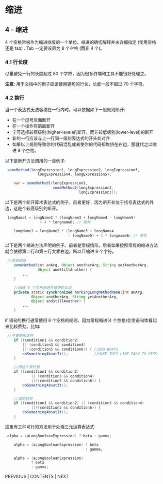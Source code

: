 # 缩进

## 4 - 缩进

4 个空格常被作为缩进排版的一个单位。缩进的确切解释并未详细指定 (使用空格 还是 tab) . Tab 一定要设置为 8 个空格 (而非 4 个)。

### 4.1 行长度

尽量避免一行的长度超过 80 个字符，因为很多终端和工具不能很好处理之。

**注意:** 用于文档中的例子应该使用更短的行长，长度一般不超过 70 个字符。

### 4.2 换行

当一个表达式无法容纳在一行内时，可以依据如下一般规则断开:

*   在一个逗号后面断开
*   在一个操作符前面断开
*   宁可选择较高级别(higher-level)的断开，而非较低级别(lower-level)的断开
*   新的一行应该与上一行同一级别表达式的开头处对齐
*   如果以上规则导致你的代码混乱或者使你的代码都堆挤在右边，那就代之以缩进 8 个空格。

以下是断开方法调用的一些例子:

```java
 someMethod(longExpression1, longExpression2, longExpression3, 
               longExpression4, longExpression5);

    var = someMethod1(longExpression1,
                      someMethod2(longExpression2,
                                  longExpression3)); 
```

以下是两个断开算术表达式的例子。前者更好，因为断开处位于括号表达式的外边，这是个较高级别的断开。

```java
 longName1 = longName2 * (longName3 + longName4 - longName5)
                + 4 * longname6; // 推荐

    longName1 = longName2 * (longName3 + longName4
                             - longName5) + 4 * longname6; // 避免 
```

以下是两个缩进方法声明的例子。前者是常规情形。后者如果按照常规的缩进方法就会使得第二行和第三行太靠右边，所以只缩进 8 个字符。

```java
 //常规缩进
    someMethod(int anArg, Object anotherArg, String yetAnotherArg,
               Object andStillAnother) {
        ...
    }

    //缩进 8 个空格来避免缩进的太深
    private static synchronized horkingLongMethodName(int anArg,
            Object anotherArg, String yetAnotherArg,
            Object andStillAnother) {
        ...
    } 
```

if 语句的换行通常使用 8 个空格的规则，因为常规缩进(4 个空格)会使语句体看起来比较费劲。比如:

```java
 //不要使用这种
    if ((condition1 && condition2)
        || (condition3 && condition4)
        ||!(condition5 && condition6)) { //BAD WRAPS
        doSomethingAboutIt();            //MAKE THIS LINE EASY TO MISS
    } 

    //用这个来代替
    if ((condition1 && condition2)
            || (condition3 && condition4)
            ||!(condition5 && condition6)) {
        doSomethingAboutIt();
    } 

    //或用这种
    if ((condition1 && condition2) || (condition3 && condition4)
            ||!(condition5 && condition6)) {
        doSomethingAboutIt();
    } 
```

这里有三种可行的方法用于处理三元运算表达式:

```java
 alpha = (aLongBooleanExpression) ? beta : gamma;  

    alpha = (aLongBooleanExpression) ? beta
                                     : gamma;  

    alpha = (aLongBooleanExpression)
            ? beta 
            : gamma; 
```

PREVIOUS | CONTENTS | NEXT